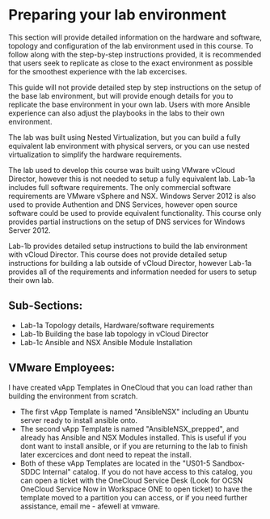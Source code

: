 # Preparing your lab environment
This section will provide detailed information on the hardware and software, topology and configuration of the lab environment used in this course. To follow along with the step-by-step instructions provided, it is recommended that users seek to replicate as close to the exact environment as possible for the smoothest experience with the lab excercises.

This guide will not provide detailed step by step instructions on the setup of the base lab environment, but will provide enough details for you to replicate the base environment in your own lab. Users with more Ansible experience can also adjust the playbooks in the labs to their own environment.

The lab was built using Nested Virtualization, but you can build a fully equivalent lab environment with physical servers, or you can use nested virtualization to simplify the hardware requirements.

The lab used to develop this course was built using VMware vCloud Director, however this is not needed to setup a fully equivalent lab. Lab-1a includes full software requirements. The only commercial software requirements are VMware vSphere and NSX. Windows Server 2012 is also used to provide Authention and DNS Services, however open source software could be used to provide equivalent functionality. This course only provides partial instructions on the setup of DNS services for Windows Server 2012.

Lab-1b provides detailed setup instructions to build the lab environment with vCloud Director. This course does not provide detailed setup instructions for building a lab outside of vCloud Director, however Lab-1a provides all of the requirements and information needed for users to setup their own lab.

## Sub-Sections:

-  Lab-1a Topology details, Hardware/software requirements
-  Lab-1b Building the base lab topology in vCloud Director
-  Lab-1c Ansible and NSX Ansible Module Installation

## VMware Employees:
I have created vApp Templates in OneCloud that you can load rather than building the environment from scratch.
-  The first vApp Template is named "AnsibleNSX" including an Ubuntu server ready to install ansible onto.
-  The second vApp Template is named "AnsibleNSX_prepped", and already has Ansible and NSX Modules installed. This is useful if you dont want to install ansible, or if you are returning to the lab to finish later excercices and dont need to repeat the install.
-   Both of these vApp Templates are located in the "US01-5 Sandbox-SDDC Internal" catalog. If you do not have access to this catalog, you can open a ticket with the OneCloud Service Desk (Look for OCSN OneCloud Service Now in Workspace ONE to open ticket) to have the template moved to a partition you can access, or if you need further assistance, email me - afewell at vmware. 
